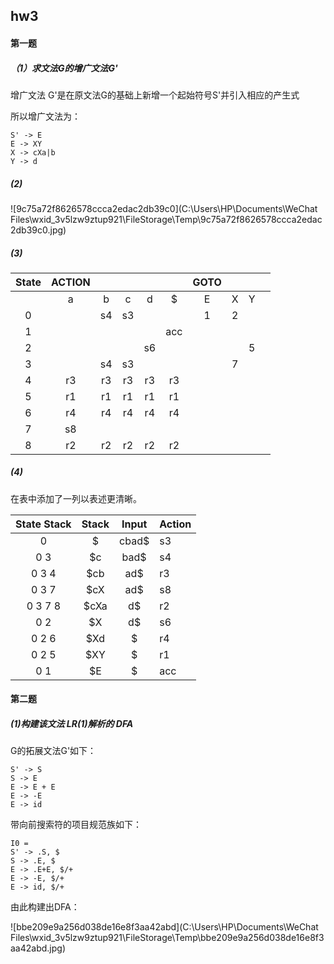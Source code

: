 ## hw3

#### 第一题

##### （1）求文法G的增广文法G'

增广文法 G'是在原文法G的基础上新增一个起始符号S'并引入相应的产生式

所以增广文法为：

```
S' -> E
E -> XY
X -> cXa|b
Y -> d
```

##### (2)

![9c75a72f8626578ccca2edac2db39c0](C:\Users\HP\Documents\WeChat Files\wxid_3v5lzw9ztup921\FileStorage\Temp\9c75a72f8626578ccca2edac2db39c0.jpg)

##### (3)

| State | ACTION |      |      |      |      | GOTO |      |      |      |
| :---: | :----: | :--: | :--: | :--: | :--: | :--: | :--: | :--: | :--: |
|       |   a    |  b   |  c   |  d   |  $   |  E   |  X   |  Y   |      |
|   0   |        |  s4  |  s3  |      |      |  1   |  2   |      |      |
|   1   |        |      |      |      | acc  |      |      |      |      |
|   2   |        |      |      |  s6  |      |      |      |  5   |      |
|   3   |        |  s4  |  s3  |      |      |      |  7   |      |      |
|   4   |   r3   |  r3  |  r3  |  r3  |  r3  |      |      |      |      |
|   5   |   r1   |  r1  |  r1  |  r1  |  r1  |      |      |      |      |
|   6   |   r4   |  r4  |  r4  |  r4  |  r4  |      |      |      |      |
|   7   |   s8   |      |      |      |      |      |      |      |      |
|   8   |   r2   |  r2  |  r2  |  r2  |  r2  |      |      |      |      |

##### (4)

在表中添加了一列以表述更清晰。

| State Stack | Stack | Input | Action |
| :---------: | :---: | :---: | ------ |
|      0      |   $   | cbad$ | s3     |
|     0 3     |  $c   | bad$  | s4     |
|    0 3 4    |  $cb  |  ad$  | r3     |
|    0 3 7    |  $cX  |  ad$  | s8     |
|   0 3 7 8   | $cXa  |  d$   | r2     |
|     0 2     |  $X   |  d$   | s6     |
|    0 2 6    |  $Xd  |   $   | r4     |
|    0 2 5    |  $XY  |   $   | r1     |
|     0 1     |  $E   |   $   | acc    |



#### 第二题

##### (1)构建该⽂法 LR(1)解析的 DFA

G的拓展文法G'如下：

```
S' -> S
S -> E
E -> E + E
E -> -E
E -> id
```

带向前搜索符的项目规范族如下：

```
I0 = 
S' -> .S, $
S -> .E, $
E -> .E+E, $/+
E -> -E, $/+
E -> id, $/+
```

由此构建出DFA：

![bbe209e9a256d038de16e8f3aa42abd](C:\Users\HP\Documents\WeChat Files\wxid_3v5lzw9ztup921\FileStorage\Temp\bbe209e9a256d038de16e8f3aa42abd.jpg)